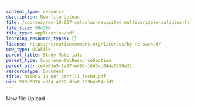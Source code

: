 ```yaml
---
content_type: resource
description: New file Upload
file: /courses/res-18-007-calculus-revisited-multivariable-calculus-fall-2011/555e8970cd04a252dfa0f25b4b54cfd7_MITRES_18_007_partIII_lec04.pdf
file_size: 504386
file_type: application/pdf
learning_resource_types: []
license: https://creativecommons.org/licenses/by-nc-sa/4.0/
ocw_type: OCWFile
parent_title: Study Materials
parent_type: SupplementalResourceSection
parent_uid: ce4e61e5-fe97-e496-1d45-c844a0290e31
resourcetype: Document
title: MITRES_18_007_partIII_lec04.pdf
uid: 555e8970-cd04-a252-dfa0-f25b4b54cfd7
---
```

New file Upload